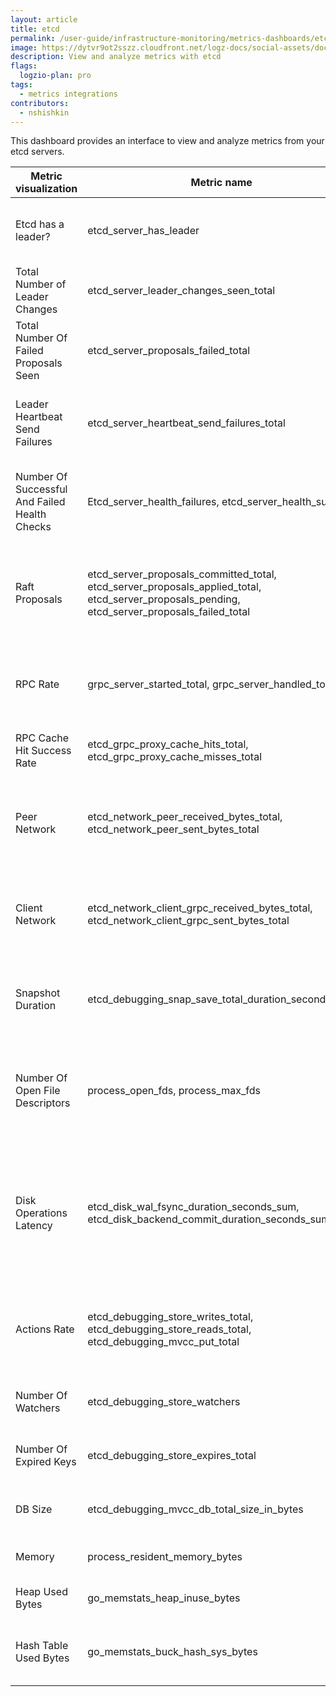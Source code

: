 ```yaml
---
layout: article
title: etcd
permalink: /user-guide/infrastructure-monitoring/metrics-dashboards/etcd.html 
image: https://dytvr9ot2sszz.cloudfront.net/logz-docs/social-assets/docs-social.jpg
description: View and analyze metrics with etcd
flags:
  logzio-plan: pro
tags:
  - metrics integrations
contributors:
  - nshishkin
---
```



This dashboard provides an interface to view and analyze metrics from your etcd servers.

| Metric visualization                                | Metric name                                                                                                                                                  | Description                                                                                                                   |
| --------------------------------------------------- | ------------------------------------------------------------------------------------------------------------------------------------------------------------ | ----------------------------------------------------------------------------------------------------------------------------- |
| Etcd has a leader?  |   etcd\_server\_has\_leader  | Whether or not a leader exists. 1 is existence, 0 is not.        |
| Total Number of Leader Changes                      | etcd\_server\_leader\_changes\_seen\_total   | The number of leader changes seen.       |
| Total Number Of Failed Proposals Seen               | etcd\_server\_proposals\_failed\_total               | The total number of failed proposals seen.              |
| Leader Heartbeat Send Failures                      | etcd\_server\_heartbeat\_send\_failures\_total       | Total number of leader heartbeat send failures                |
| Number Of Successful And Failed Health Checks| Etcd\_server\_health\_failures, etcd\_server\_health\_success             | Total number of successful and failed health checks      |
| Raft Proposals    | etcd\_server\_proposals\_committed\_total, etcd\_server\_proposals\_applied\_total, etcd\_server\_proposals\_pending, etcd\_server\_proposals\_failed\_total | Total number of consensus proposals committed, applied and pending and failed      |
| RPC Rate       | grpc\_server\_started\_total, grpc\_server\_handled\_total        | Total number of RPCs started and handled on the server.    |
| RPC Cache Hit Success Rate    | etcd\_grpc\_proxy\_cache\_hits\_total, etcd\_grpc\_proxy\_cache\_misses\_total     | Total number of cache hits and misses                                                                                         |
| Peer Network        | etcd\_network\_peer\_received\_bytes\_total, etcd\_network\_peer\_sent\_bytes\_total           | The total number of bytes received from and sent by peers.                                   |
| Client Network                                      | etcd\_network\_client\_grpc\_received\_bytes\_total, etcd\_network\_client\_grpc\_sent\_bytes\_total                                                        | The total number of bytes received from and sent by clients.                                                                  |
| Snapshot Duration                                   | etcd\_debugging\_snap\_save\_total\_duration\_seconds\_sum                                                                                                   | The total latency distributions of save called by snapshot.                                |
| Number Of Open File Descriptors                     | process\_open\_fds, process\_max\_fds                    | Number of open file descriptors versus maximum number of file descriptions                                                    |
| Disk Operations Latency                             | etcd\_disk\_wal\_fsync\_duration\_seconds\_sum, etcd\_disk\_backend\_commit\_duration\_seconds\_sum        | The count of latency distributions of fsync called by wal versus the latency distributions of commit called by backend. |
| Actions Rate      | etcd\_debugging\_store\_writes\_total, etcd\_debugging\_store\_reads\_total, etcd\_debugging\_mvcc\_put\_total               | Total number of reads, writes and puts actions local to this member.             |
| Number Of Watchers             | etcd\_debugging\_store\_watchers          | Number of currently active watchers.                  |
| Number Of Expired Keys         | etcd\_debugging\_store\_expires\_total           | Total number of expired keys                                                                                                  |
| DB Size                                             | etcd\_debugging\_mvcc\_db\_total\_size\_in\_bytes                     | Total size of the underlying database.                                                                                        |
| Memory                                              | process\_resident\_memory\_bytes          | Resident memory size       |
| Heap Used Bytes                                     | go\_memstats\_heap\_inuse\_bytes        | Number of heap bytes in use.         |
| Hash Table Used Bytes                               | go\_memstats\_buck\_hash\_sys\_bytes                                         | Bytes used by the profiling bucket hash table.      |
